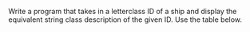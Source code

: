 Write a program that takes in a letterclass ID of a ship and display the 
equivalent string class description of the given ID. Use the table below.

